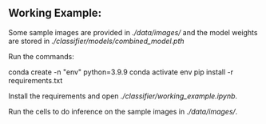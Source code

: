 ## Working Example:

Some sample images are provided in *./data/images/* and the model weights are stored in *./classifier/models/combined_model.pth*

Run the commands: 

conda create -n "env" python=3.9.9
conda activate env
pip install -r requirements.txt

Install the requirements and open *./classifier/working_example.ipynb*.

Run the cells to do inference on the sample images in *./data/images/*.
